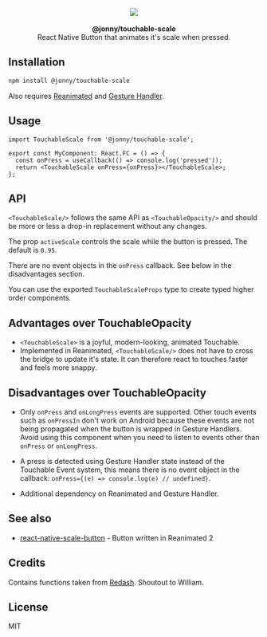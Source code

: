 <p align="center">
  <img src="https://user-images.githubusercontent.com/1629785/91853017-e2d7d580-ec61-11ea-8f17-e1b709b25bf2.gif"><br/> <br>
  <strong>@jonny/touchable-scale</strong>
  <br>
React Native Button that animates it's scale when pressed.
  <br>
</p>

## Installation

```sh
npm install @jonny/touchable-scale
```

Also requires [Reanimated](https://github.com/software-mansion/react-native-reanimated) and [Gesture Handler](https://github.com/software-mansion/react-native-gesture-handler).

## Usage

```tsx
import TouchableScale from '@jonny/touchable-scale';

export const MyComponent: React.FC = () => {
  const onPress = useCallback(() => console.log('pressed'));
  return <TouchableScale onPress={onPress}></TouchableScale>;
};
```

## API

`<TouchableScale/>` follows the same API as `<TouchableOpacity/>` and should be more or less a drop-in replacement without any changes.

The prop `activeScale` controls the scale while the button is pressed. The default is `0.95`.

There are no event objects in the `onPress` callback. See below in the disadvantages section.

You can use the exported `TouchableScaleProps` type to create typed higher order components.

## Advantages over TouchableOpacity

- `<TouchableScale>` is a joyful, modern-looking, animated Touchable.
- Implemented in Reanimated, `<TouchableScale/>` does not have to cross the bridge to update it's state. It can therefore react to touches faster and feels more snappy.

## Disadvantages over TouchableOpacity

- Only `onPress` and `onLongPress` events are supported. Other touch events such as `onPressIn` don't work on Android because these events are not being propagated when the button is wrapped in Gesture Handlers. Avoid using this component when you need to listen to events other than `onPress` or `onLongPress`.

- A press is detected using Gesture Handler state instead of the Touchable Event system, this means there is no event object in the callback: `onPress={(e) => console.log(e) // undefined}`.

- Additional dependency on Reanimated and Gesture Handler.

## See also

- [react-native-scale-button](https://github.com/sa8ab/react-native-scale-button) - Button written in Reanimated 2

## Credits

Contains functions taken from [Redash](https://github.com/wcandillon/react-native-redash). Shoutout to William.

## License

MIT
